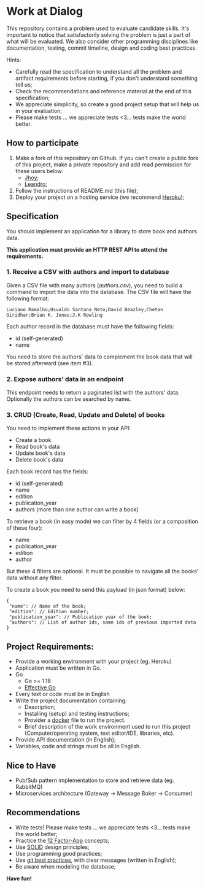 # Work at Dialog

This repository contains a problem used to evaluate candidate skills. It's important to notice that satisfactorily solving the problem is just a part of what will be evaluated. We also consider other programming disciplines like documentation, testing, commit timeline, design and coding best practices.

Hints:

- Carefully read the specification to understand all the problem and artifact requirements before starting, if you don't understand something tell us;
- Check the recommendations and reference material at the end of this specification;
- We appreciate simplicity, so create a good project setup that will help us in your evaluation;
- Please make tests ... we appreciate tests <3... tests make the world better.

## How to participate

1. Make a fork of this repository on Github. If you can't create a public fork of this project, make a private repository and add read permission for these users below:
   - [Jhoy](https://github.com/Jhoy1992);
   - [Leandro](https://github.com/leandro-andrade-candido);
2. Follow the instructions of README.md (this file);
3. Deploy your project on a hosting service (we recommend [Heroku](https://heroku.com));

## Specification

You should implement an application for a library to store book and authors data.

**This application must provide an HTTP REST API to attend the requirements.**

### 1. Receive a CSV with authors and import to database

Given a CSV file with many authors (_authors.csv_), you need to build a command to import the data into the database. The CSV file will have the following format:

```
Luciano Ramalho;Osvaldo Santana Neto;David Beazley;Chetan Giridhar;Brian K. Jones;J.K Rowling
```

Each author record in the database must have the following fields:

- id (self-generated)
- name

You need to store the authors' data to complement the book data that will be stored afterward (see item #3).

### 2. Expose authors' data in an endpoint

This endpoint needs to return a paginated list with the authors' data. Optionally the authors can be searched by name.

### 3. CRUD (Create, Read, Update and Delete) of books

You need to implement these actions in your API:

- Create a book
- Read book's data
- Update book's data
- Delete book's data

Each book record has the fields:

- id (self-generated)
- name
- edition
- publication_year
- authors (more than one author can write a book)

To retrieve a book (in easy mode) we can filter by 4 fields (or a composition of these four):

- name
- publication_year
- edition
- author

But these 4 filters are optional. It must be possible to navigate all the books' data without any filter.

To create a book you need to send this payload (in json format) below:

```
{
 "name": // Name of the book;
 "edition": // Edition number;
 "publication_year": // Publication year of the book;
 "authors": // List of author ids, same ids of previous imported data
}
```

## Project Requirements:

- Provide a working environment with your project (eg. Heroku)
- Application must be written in Go.
- Go
  - Go >= 1.18
  - [Effective Go](https://golang.org/doc/effective_go.html)
- Every text or code must be in English
- Write the project documentation containing:
  - Description;
  - Installing (setup) and testing instructions;
  - Provider a [docker](https://www.docker.com/) file to run the project.
  - Brief description of the work environment used to run this project (Computer/operating system, text editor/IDE, libraries, etc).
- Provide API documentation (in English);
- Variables, code and strings must be all in English.

## Nice to Have

- Pub/Sub pattern implementation to store and retrieve data (eg. RabbitMQ)
- Microservices architecture (Gateway -> Message Boker -> Consumer)

## Recommendations

- Write tests! Please make tests ... we appreciate tests <3... tests make the world better;
- Practice the [12 Factor-App](http://12factor.net) concepts;
- Use [SOLID](<https://en.wikipedia.org/wiki/SOLID_(object-oriented_design)>) design principles;
- Use programming good practices;
- Use [git best practices](https://www.git-tower.com/learn/git/ebook/en/command-line/appendix/best-practices), with clear messages (written in English);
- Be aware when modeling the database;

**Have fun!**
